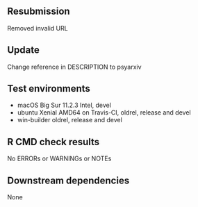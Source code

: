 ## Resubmission

Removed invalid URL

## Update

Change reference in DESCRIPTION to psyarxiv

## Test environments
* macOS Big Sur 11.2.3 Intel, devel
* ubuntu Xenial AMD64 on Travis-CI, oldrel, release and devel
* win-builder oldrel, release and devel

## R CMD check results
No ERRORs or WARNINGs or NOTEs

## Downstream dependencies
None



